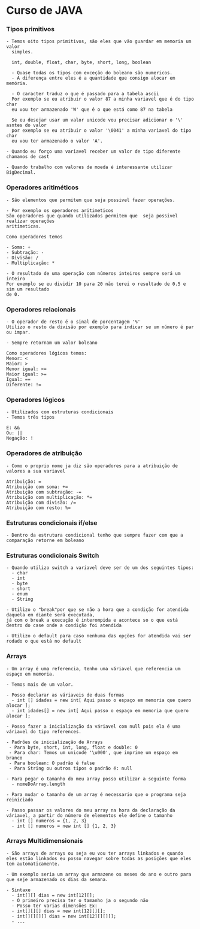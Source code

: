 # Curso de JAVA

   ### Tipos primitivos
    
    - Temos oito tipos primitivos, são eles que vão guardar em memoria um valor 
      simples.
      
      int, double, float, char, byte, short, long, boolean
       
      - Quase todas os tipos com exceção do boleano são numericos.
      - A diferença entre eles é a quantidade que consigo alocar em memória.
        
      - O caracter traduz o que é passado para a tabela ascii
      Por exemplo se eu atribuir o valor 87 a minha variavel que é do tipo char
      eu vou ter armazenado 'W' que é o que está como 87 na tabela
      
      Se eu desejar usar um valor unicode vou precisar adicionar o '\' asntes do valor
      por exemplo se eu atribuir o valor '\0041' a minha variavel do tipo char
      eu vou ter armazenado o valor 'A'.
      
    - Quando eu forço uma variavel receber um valor de tipo diferente chamamos de cast

    - Quando trabalho com valores de moeda é interessante utilizar BigDecimal.

   ### Operadores aritiméticos
   
    - São elementos que permitem que seja possivel fazer operações.
    
    - Por exemplo os operadores aritimeticos
    São operadores que quando utilizados permitem que  seja possivel realizar operações 
    aritimeticas.
    
    Como operadores temos
    
    - Soma: + 
    - Subtração: - 
    - Divisão: / 
    - Multiplicação: *
    
    - O resultado de uma operação com números inteiros sempre será um inteiro
    Por exemplo se eu dividir 10 para 20 não terei o resultado de 0.5 e sim um resultado
    de 0.
     
   ### Operadores relacionais
   
    - O operador de resto é o sinal de porcentagem '%'
    Utilizo o resto da divisão por exemplo para indicar se um número é par ou impar.
    
    - Sempre retornam um valor boleano
    
    Como operadores lógicos temos:
    Menor: <
    Maior: >
    Menor igual: <=
    Maior igual: >=
    Igual: == 
    Diferente: !=

   ### Operadores lógicos
   
    - Utilizados com estruturas condicionais
    - Temos três tipos
    
    E: &&
    Ou: ||
    Negação: !
    
   ### Operadores de atribuição

    - Como o proprio nome ja diz são operadores para a atribuição de valores a sua variavel

    Atribuição: =
    Atribuição com soma: +=
    Atribuição com subtração: -=
    Atribuição com multiplicação: *=
    Atribuição com divisão: /=
    Atribuição com resto: %=
   
   ### Estruturas condicionais if/else

    - Dentro da estrutura condicional tenho que sempre fazer com que a comparação retorne em boleano

   ### Estruturas condicionais Switch

    - Quando utilizo switch a variavel deve ser de um dos seguintes tipos:
      - char
      - int
      - byte
      - short
      - enum
      - String
    
    - Utilizo o "break"por que se não a hora que a condição for atendida daquela em diante será executada,
    já com o break a execução é interompida e acontece so o que está dentro do case onde a condição foi atendida

    - Utilizo o default para caso nenhuma das opções for atendida vai ser rodado o que está no default

   ### Arrays
    
    - Um array é uma referencia, tenho uma váriavel que referencia um espaço em memoria.

    - Temos mais de um valor.

    - Posso declarar as váriaveis de duas formas
      - int [] idades = new int[ Aqui passo o espaço em memoria que quero alocar ];
      - int idades[] = new int[ Aqui passo o espaço em memoria que quero alocar ];

    - Posso fazer a inicialização da váriavel com null pois ela é uma váriavel do tipo references.

    - Padrões de inicialização de Arrays
     - Para byte, short, int, long, float e double: 0
     - Para char: Temos um unicode '\u000', que imprime um espaço em branco
     - Para boolean: O padrão é false
     - Para String ou outros tipos o padrão é: null

    - Para pegar o tamanho do meu array posso utilizar a seguinte forma
      - nomeDoArray.length

    - Para mudar o tamanho de um array é necessario que o programa seja reiniciado

    - Passo passar os valores do meu array na hora da declaração da váriavel, a partir do número de elementos ele define o tamanho
      - int [] numeros = {1, 2, 3}
      - int [] numeros = new int [] {1, 2, 3}

   ### Arrays Multidimensionais

    - São arrays de arrays ou seja eu vou ter arrays linkados e quando eles estão linkados eu posso navegar sobre todas as posições que eles
    tem automaticamente. 

    - Um exemplo seria um array que armazene os meses do ano e outro para que seje armazenado os dias da semana.

    - Sintaxe
      - int[][] dias = new int[12][];
      - O primeiro precisa ter o tamanho ja o segundo não
      - Posso ter varias dimensões Ex:
      - int[][][] dias = new int[12][][];
      - int[][][][] dias = new int[12][][][];
      - ... 

      